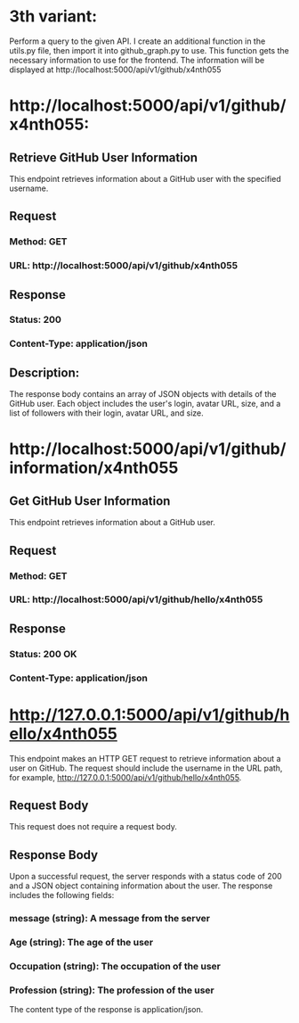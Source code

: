 # 3th variant:
Perform a query to the given API. I create an additional function in the utils.py file, then import it into github_graph.py to use. This function gets the necessary information to use for the frontend. The information will be displayed at http://localhost:5000/api/v1/github/x4nth055
# http://localhost:5000/api/v1/github/x4nth055:
## Retrieve GitHub User Information
This endpoint retrieves information about a GitHub user with the specified username.
## Request
### Method: GET
### URL: http://localhost:5000/api/v1/github/x4nth055
## Response
### Status: 200
### Content-Type: application/json
## Description: 
The response body contains an array of JSON objects with details of the GitHub user. Each object includes the user's login, avatar URL, size, and a list of followers with their login, avatar URL, and size.

# http://localhost:5000/api/v1/github/information/x4nth055
## Get GitHub User Information
This endpoint retrieves information about a GitHub user.
## Request
### Method: GET
### URL: http://localhost:5000/api/v1/github/hello/x4nth055
## Response
### Status: 200 OK
### Content-Type: application/json
# http://127.0.0.1:5000/api/v1/github/hello/x4nth055
This endpoint makes an HTTP GET request to retrieve information about a user on GitHub. The request should include the username in the URL path, for example, http://127.0.0.1:5000/api/v1/github/hello/x4nth055.
## Request Body
This request does not require a request body.
## Response Body
Upon a successful request, the server responds with a status code of 200 and a JSON object containing information about the user. The response includes the following fields:
### message (string): A message from the server
### Age (string): The age of the user
### Occupation (string): The occupation of the user
### Profession (string): The profession of the user
The content type of the response is application/json.



